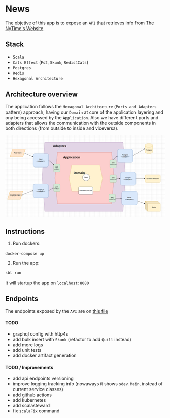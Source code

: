 # News

The objetive of this app is to expose an `API` that retrieves info from [The NyTime's Website](https://www.nytimes.com/).

## Stack

- `Scala`
- `Cats Effect` (`Fs2`, `Skunk`, `Redis4Cats`)
- `Postgres`
- `Redis`
- `Hexagonal Architecture`

## Architecture overview

The application follows the `Hexagonal Architecture` (`Ports and Adapters` pattern) approach, having our `Domain` at core of the application layering and ony being accessed by the `Application`. Also we have different ports and adapters that allows the communication with the outside components in both directions (from outside to inside and viceversa).

![Alt text](diagrams/architecture.png?raw=true "Architecture")

## Instructions

1. Run dockers:

```
docker-compose up
```

2. Run the app:

``` scala
sbt run
```

It will startup the app on `localhost:8080`

## Endpoints

The endpoints exposed by the `API` are on [this file](requests.http)

#### TODO

- graphql config with http4s
- add bulk insert with `Skunk` (refactor to add `Quill` instead)
- add more logs
- add unit tests
- add docker artifact generation

#### TODO / Improvements
- add api endpoints versioning
- improve logging tracking info (nowaways it shows `sdev.Main`, instead of current service classes)
- add github actions
- add kubernetes
- add scalasteward
- fix `scalaFix` command
